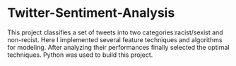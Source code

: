 # Twitter-Sentiment-Analysis

This project classifies a set of tweets into two categories:racist/sexist and non-recist. 
Here I implemented several feature techniques and algorithms for modeling. 
After analyzing their performances finally selected the optimal techniques. Python was used to build this project.

